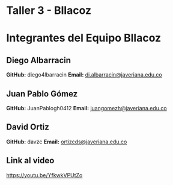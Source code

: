 # Taller 3 - Bllacoz
# Integrantes del Equipo Bllacoz
## Diego Albarracin
 **GitHub:** diego4lbarracin
 **Email:** di.albarracin@javeriana.edu.co
<br clear="left"/>
## Juan Pablo Gómez
**GitHub:** JuanPablogh0412
**Email:** juangomezh@javeriana.edu.co
## David Ortiz
**GitHub:** davzc
 **Email:** ortizcds@javeriana.edu.co
<br clear="left"/>
## Link al video
https://youtu.be/YfkwkVPUtZo
